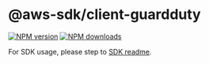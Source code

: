 # @aws-sdk/client-guardduty

[![NPM version](https://img.shields.io/npm/v/@aws-sdk/client-guardduty/beta.svg)](https://www.npmjs.com/package/@aws-sdk/client-guardduty)
[![NPM downloads](https://img.shields.io/npm/dm/@aws-sdk/client-guardduty.svg)](https://www.npmjs.com/package/@aws-sdk/client-guardduty)

For SDK usage, please step to [SDK readme](https://github.com/aws/aws-sdk-js-v3).
